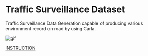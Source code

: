 # Traffic Surveillance Dataset
Traffic Surveillance Data Generation capable of producing various environment record on road by using Carla.

![gif](images/traffic_surveillance_intersection.gif)

[INSTRUCTION](/Instruction.md)
